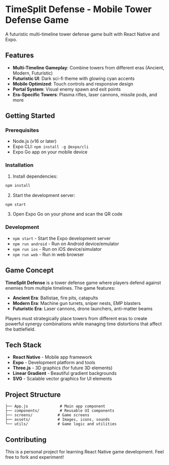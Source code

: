 # TimeSplit Defense - Mobile Tower Defense Game

A futuristic multi-timeline tower defense game built with React Native and Expo.

## Features

- **Multi-Timeline Gameplay**: Combine towers from different eras (Ancient, Modern, Futuristic)
- **Futuristic UI**: Dark sci-fi theme with glowing cyan accents
- **Mobile Optimized**: Touch controls and responsive design
- **Portal System**: Visual enemy spawn and exit points
- **Era-Specific Towers**: Plasma rifles, laser cannons, missile pods, and more

## Getting Started

### Prerequisites

- Node.js (v16 or later)
- Expo CLI: `npm install -g @expo/cli`
- Expo Go app on your mobile device

### Installation

1. Install dependencies:
```bash
npm install
```

2. Start the development server:
```bash
npm start
```

3. Open Expo Go on your phone and scan the QR code

### Development

- `npm start` - Start the Expo development server
- `npm run android` - Run on Android device/emulator
- `npm run ios` - Run on iOS device/simulator
- `npm run web` - Run in web browser

## Game Concept

**TimeSplit Defense** is a tower defense game where players defend against enemies from multiple timelines. The game features:

- **Ancient Era**: Ballistae, fire pits, catapults
- **Modern Era**: Machine gun turrets, sniper nests, EMP blasters  
- **Futuristic Era**: Laser cannons, drone launchers, anti-matter beams

Players must strategically place towers from different eras to create powerful synergy combinations while managing time distortions that affect the battlefield.

## Tech Stack

- **React Native** - Mobile app framework
- **Expo** - Development platform and tools
- **Three.js** - 3D graphics (for future 3D elements)
- **Linear Gradient** - Beautiful gradient backgrounds
- **SVG** - Scalable vector graphics for UI elements

## Project Structure

```
├── App.js              # Main app component
├── components/         # Reusable UI components
├── screens/           # Game screens
├── assets/            # Images, icons, sounds
└── utils/             # Game logic and utilities
```

## Contributing

This is a personal project for learning React Native game development. Feel free to fork and experiment!

